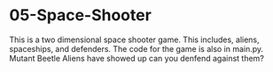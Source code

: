 # 05-Space-Shooter
This is a two dimensional space shooter game. This includes, aliens, spaceships, and defenders. The code for the game is also in main.py. Mutant Beetle Aliens have showed up can you denfend against them?

